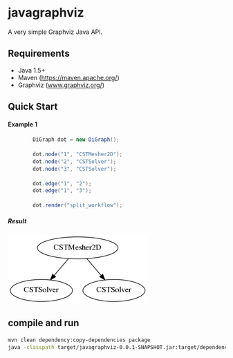 # javagraphviz

A very simple Graphviz Java API.

## Requirements

* Java 1.5+
* Maven (https://maven.apache.org/)
* Graphviz (www.graphviz.org/)

## Quick Start

#### Example 1
```java
		DiGraph dot = new DiGraph();
		
		dot.node("1", "CSTMesher2D");
		dot.node("2", "CSTSolver");
		dot.node("3", "CSTSolver");
		
		dot.edge("1", "2");
		dot.edge("1", "3");
		
		dot.render("split_workflow");

```

##### Result
![Example 1](https://github.com/hgkim2004/javagraphviz/blob/master/split_workflow.png)

## compile and run
```bash
mvn clean dependency:copy-dependencies package
java -classpath target/javagraphviz-0.0.1-SNAPSHOT.jar:target/dependency/commons-exec-1.3.jar javagraphviz.App
```
